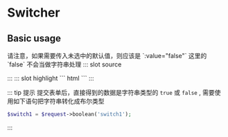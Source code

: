 # Switcher

## Basic usage

<demo-block>
请注意，如果需要传入未选中的默认值，则应该是 `:value="false"` 这里的 `false` 不会当做字符串处理
::: slot source
<p><el-switch v-model="switch1"></el-switch></p>
<p><el-switch v-model="switch2"></el-switch></p>
:::
::: slot highlight
``` html
<x-input-switcher name="switch1" :value="true"></x-input-switcher>
<x-input-switcher name="switch2" :value="false"></x-input-switcher>
```
:::
</demo-block>

::: tip 提示
提交表单后，直接得到的数据是字符串类型的 `true` 或 `false` ,
需要使用如下语句把字符串转化成布尔类型
```php
$switch1 = $request->boolean('switch1');
```
:::

<script>
export default {
    data(){
        return {
            switch1:true,
            switch2:false,
        };
    }
};
</script>